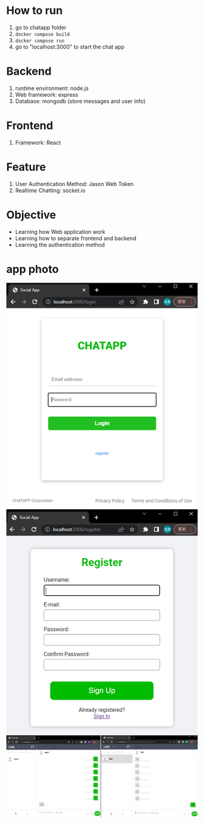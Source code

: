 # How to run
1. go to chatapp folder
2. `docker compose build`
3. `docker compose run`
4. go to "localhost:3000" to start the chat app

# Backend
1. runtime environment: node.js
2. Web framework: express
3. Database: mongodb (store messages and user info)

# Frontend
1. Framework: React 

# Feature
1. User Authentication Method: Jason Web Token
2. Realtime Chatting: socket.io

# Objective
* Learning how Web application work
* Learning how to separate frontend and backend
* Learning the authentication method  

# app photo
![login](\img\login.png)
![register](img\register.png)
![chat](\img\chat.png)